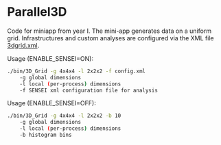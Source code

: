 # Parallel3D
Code for miniapp from year I. The mini-app generates data on a uniform grid.
Infrastructures and custom analyses are configured via the XML file
[3dgrid.xml](configs/3dgrid.xml).

Usage (ENABLE_SENSEI=ON):
```bash
./bin/3D_Grid -g 4x4x4 -l 2x2x2 -f config.xml
    -g global dimensions
    -l local (per-process) dimensions
    -f SENSEI xml configuration file for analysis
```

Usage (ENABLE_SENSEI=OFF):
```bash
./bin/3D_Grid -g 4x4x4 -l 2x2x2 -b 10
    -g global dimensions
    -l local (per-process) dimensions
    -b histogram bins
```

